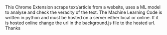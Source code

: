 This Chrome Extension scraps text/article from a website, uses a ML model to analyse and check the veracity of the text. The Machine Learning Code is written in python and must be hosted on a server either local or online. If it is hosted online change the url in the background.js file to the hosted url. Thanks
